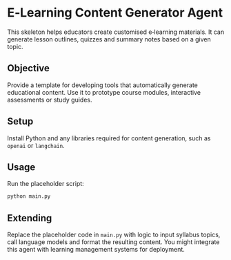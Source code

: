 # E‑Learning Content Generator Agent

This skeleton helps educators create customised e‑learning materials.  It
can generate lesson outlines, quizzes and summary notes based on a given
topic.

## Objective

Provide a template for developing tools that automatically generate
educational content.  Use it to prototype course modules, interactive
assessments or study guides.

## Setup

Install Python and any libraries required for content generation, such as
`openai` or `langchain`.

## Usage

Run the placeholder script:

```bash
python main.py
```

## Extending

Replace the placeholder code in `main.py` with logic to input syllabus
topics, call language models and format the resulting content.  You might
integrate this agent with learning management systems for deployment.
